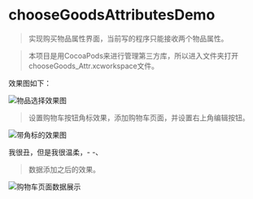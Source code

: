 # chooseGoodsAttributesDemo

>实现购买物品属性界面，当前写的程序只能接收两个物品属性。

>本项目是用CocoaPods来进行管理第三方库，所以进入文件夹打开chooseGoods_Attr.xcworkspace文件。

效果图如下：

![物品选择效果图](http://7xq2wz.com1.z0.glb.clouddn.com/%E8%B4%AD%E4%B9%B0%E7%89%A9%E5%93%81%E5%B1%9E%E6%80%A7%E7%95%8C%E9%9D%A2.gif)

>设置购物车按钮角标效果，添加购物车页面，并设置右上角编辑按钮。

![带角标的效果图](http://7xq2wz.com1.z0.glb.clouddn.com/%E6%B7%BB%E5%8A%A0%E8%B4%AD%E7%89%A9%E8%BD%A6%E9%A1%B5%E9%9D%A2.gif)

我很丑，但是我很温柔，- -、

>数据添加之后的效果。

![购物车页面数据展示](http://7xq2wz.com1.z0.glb.clouddn.com/%E8%B4%AD%E7%89%A9%E8%BD%A6%E9%A1%B5%E9%9D%A2%E6%95%B0%E6%8D%AE%E5%B1%95%E7%A4%BA.gif)
